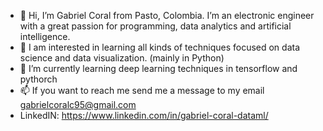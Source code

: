 - 👋 Hi, I’m Gabriel Coral from Pasto, Colombia.
     I’m an electronic engineer with a great passion for programming, data analytics and artificial intelligence. 
- 👀 I am interested in learning all kinds of techniques focused on data science and data visualization. (mainly in Python)
- 🌱 I’m currently learning deep learning techniques in tensorflow and pythorch
- 📫 If you want to reach me send me a message to my email gabrielcoralc95@gmail.com
- LinkedIN: https://www.linkedin.com/in/gabriel-coral-dataml/

<!---
gabrielcoralc/gabrielcoralc is a ✨ special ✨ repository because its `README.md` (this file) appears on your GitHub profile.
You can click the Preview link to take a look at your changes.
--->

